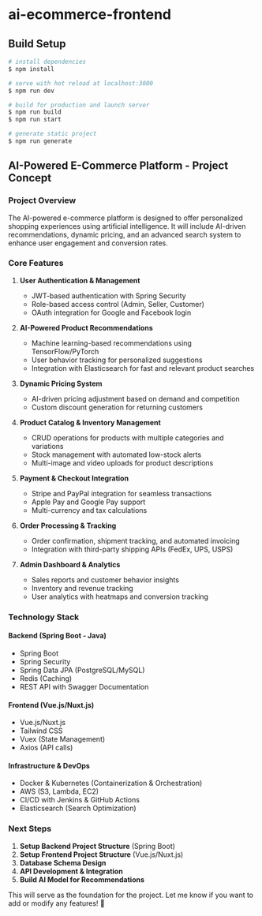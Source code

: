 # ai-ecommerce-frontend

## Build Setup

```bash
# install dependencies
$ npm install

# serve with hot reload at localhost:3000
$ npm run dev

# build for production and launch server
$ npm run build
$ npm run start

# generate static project
$ npm run generate
```

## AI-Powered E-Commerce Platform - Project Concept

### **Project Overview**
The AI-powered e-commerce platform is designed to offer personalized shopping experiences using artificial intelligence. It will include AI-driven recommendations, dynamic pricing, and an advanced search system to enhance user engagement and conversion rates.

### **Core Features**
1. **User Authentication & Management**
   - JWT-based authentication with Spring Security
   - Role-based access control (Admin, Seller, Customer)
   - OAuth integration for Google and Facebook login

2. **AI-Powered Product Recommendations**
   - Machine learning-based recommendations using TensorFlow/PyTorch
   - User behavior tracking for personalized suggestions
   - Integration with Elasticsearch for fast and relevant product searches

3. **Dynamic Pricing System**
   - AI-driven pricing adjustment based on demand and competition
   - Custom discount generation for returning customers
   
4. **Product Catalog & Inventory Management**
   - CRUD operations for products with multiple categories and variations
   - Stock management with automated low-stock alerts
   - Multi-image and video uploads for product descriptions

5. **Payment & Checkout Integration**
   - Stripe and PayPal integration for seamless transactions
   - Apple Pay and Google Pay support
   - Multi-currency and tax calculations

6. **Order Processing & Tracking**
   - Order confirmation, shipment tracking, and automated invoicing
   - Integration with third-party shipping APIs (FedEx, UPS, USPS)
   
7. **Admin Dashboard & Analytics**
   - Sales reports and customer behavior insights
   - Inventory and revenue tracking
   - User analytics with heatmaps and conversion tracking

### **Technology Stack**
#### **Backend** (Spring Boot - Java)
- Spring Boot
- Spring Security
- Spring Data JPA (PostgreSQL/MySQL)
- Redis (Caching)
- REST API with Swagger Documentation

#### **Frontend** (Vue.js/Nuxt.js)
- Vue.js/Nuxt.js
- Tailwind CSS
- Vuex (State Management)
- Axios (API calls)

#### **Infrastructure & DevOps**
- Docker & Kubernetes (Containerization & Orchestration)
- AWS (S3, Lambda, EC2)
- CI/CD with Jenkins & GitHub Actions
- Elasticsearch (Search Optimization)

### **Next Steps**
1. **Setup Backend Project Structure** (Spring Boot)
2. **Setup Frontend Project Structure** (Vue.js/Nuxt.js)
3. **Database Schema Design**
4. **API Development & Integration**
5. **Build AI Model for Recommendations**

This will serve as the foundation for the project. Let me know if you want to add or modify any features! 🚀
